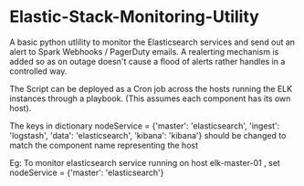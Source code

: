 # Elastic-Stack-Monitoring-Utility

A basic python utlility to monitor the Elasticsearch services and send out an alert to Spark Webhooks / PagerDuty emails. A realerting mechanism is added so as on outage doesn't cause a flood of alerts rather handles in a controlled way.

The Script can be deployed as a Cron job across the hosts running the ELK instances through a playbook. (This assumes each component has its own host).

The keys in dictionary  nodeService = {'master': 'elasticsearch', 'ingest': 'logstash', 'data': 'elasticsearch', 'kibana': 'kibana'} should be changed to match the component name representing the host

Eg: To monitor elasticsearch service running on host elk-master-01 , set nodeService = {'master': 'elasticsearch'}
